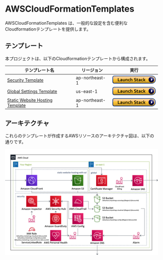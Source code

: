 # AWSCloudFormationTemplates

AWSCloudFormationTemplates は、一般的な設定を含む便利なCloudformationテンプレートを提供します。

## テンプレート

本プロジェクトは、以下のCloudformationテンプレートから構成されます。

| テンプレート名 | リージョン | 実行 |
| --- | --- | --- |
| [Security Template](/security/README_JP.md) | ap-northeast-1 | [![cloudformation-launch-stack](images/cloudformation-launch-stack.png)](https://console.aws.amazon.com/cloudformation/home?region=ap-northeast-1#/stacks/new?stackName=DefaultSecuritySettings&templateURL=https://eijikominami.s3-ap-northeast-1.amazonaws.com/aws-cloudformation-templates/security/template.yaml) |
| [Global Settings Template](/global/README_JP.md) | us-east-1 | [![cloudformation-launch-stack](images/cloudformation-launch-stack.png)](https://console.aws.amazon.com/cloudformation/home?region=us-east-1#/stacks/new?stackName=GlobalSettings&templateURL=https://eijikominami.s3-ap-northeast-1.amazonaws.com/aws-cloudformation-templates/global/template.yaml) |
| [Static Website Hosting Template](/static-website-hosting-with-ssl/README_JP.md) | ap-northeast-1 | [![cloudformation-launch-stack](images/cloudformation-launch-stack.png)](https://console.aws.amazon.com/cloudformation/home?region=ap-northeast-1#/stacks/new?stackName=StaticWebsiteHosting&templateURL=https://eijikominami.s3-ap-northeast-1.amazonaws.com/aws-cloudformation-templates/static-website-hosting-with-ssl/template.yaml)  |

## アーキテクチャ

これらのテンプレートが作成するAWSリソースのアーキテクチャ図は、以下の通りです。

![](images/architecture.png)